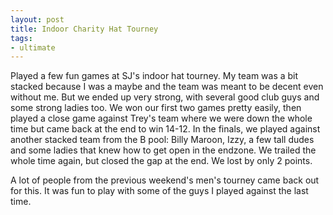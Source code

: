 ```yaml
---
layout: post
title: Indoor Charity Hat Tourney
tags:
- ultimate
---
```


Played a few fun games at SJ's indoor hat tourney. My team was a bit stacked because I was a maybe and the team was meant to be decent even without me. But we ended up very strong, with several good club guys and some strong ladies too. We won our first two games pretty easily, then played a close game against Trey's team where we were down the whole time but came back at the end to win 14-12. In the finals, we played against another stacked team from the B pool: Billy Maroon, Izzy, a few tall dudes and some ladies that knew how to get open in the endzone. We trailed the whole time again, but closed the gap at the end. We lost by only 2 points.

A lot of people from the previous weekend's men's tourney came back out for this. It was fun to play with some of the guys I played against the last time. 
